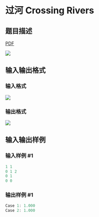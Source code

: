 # 过河 Crossing Rivers

## 题目描述

[problemUrl]: https://uva.onlinejudge.org/index.php?option=com_onlinejudge&Itemid=8&category=244&page=show_problem&problem=3382

[PDF](https://uva.onlinejudge.org/external/122/p12230.pdf)

![](https://cdn.luogu.com.cn/upload/vjudge_pic/UVA12230/b612c63e18559127bd3e854aaaeb5bcd863c134d.png)

## 输入输出格式

### 输入格式

![](https://cdn.luogu.com.cn/upload/vjudge_pic/UVA12230/56253f5b6e8906f830ef43cf2037f78e517ddedc.png)

### 输出格式

![](https://cdn.luogu.com.cn/upload/vjudge_pic/UVA12230/9be4ff92b94be5587ca0487cbf72ef3c509536dc.png)

## 输入输出样例

### 输入样例 #1

```cpp
1 1
0 1 2
0 1
0 0
```


### 输出样例 #1

```cpp
Case 1: 1.000
Case 2: 1.000
```


